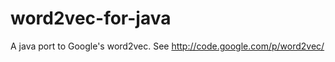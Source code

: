 word2vec-for-java
=================

A java port to Google's word2vec.  See http://code.google.com/p/word2vec/
